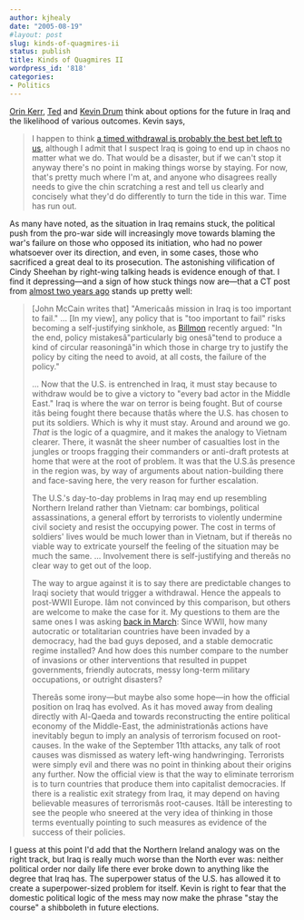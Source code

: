 ```yaml
---
author: kjhealy
date: "2005-08-19"
#layout: post
slug: kinds-of-quagmires-ii
status: publish
title: Kinds of Quagmires II
wordpress_id: '818'
categories:
- Politics
---
```


[Orin Kerr](http://www.volokh.com/archives/archive_2005_08_07-2005_08_13.shtml#1123955294), [Ted](http://crookedtimber.org/2005/08/18/what-next/) and [Kevin Drum](http://www.washingtonmonthly.com/archives/individual/2005_08/006937.php) think about options for the future in Iraq and the likelihood of various outcomes. Kevin says,

> I happen to think [a timed withdrawal is probably the best bet left to us](http://www.washingtonmonthly.com/archives/individual/2005_08/006930.php), although I admit that I suspect Iraq is going to end up in chaos no matter what we do. That would be a disaster, but if we can't stop it anyway there's no point in making things worse by staying. For now, that's pretty much where I'm at, and anyone who disagrees really needs to give the chin scratching a rest and tell us clearly and concisely what they'd do differently to turn the tide in this war. Time has run out.

As many have noted, as the situation in Iraq remains stuck, the political push from the pro-war side will increasingly move towards blaming the war's failure on those who opposed its initiation, who had no power whatsoever over its direction, and even, in some cases, those who sacrificed a great deal to its prosecution. The astonishing vilification of Cindy Sheehan by right-wing talking heads is evidence enough of that. I find it depressing—and a sign of how stuck things now are—that a CT post from [almost two years ago](http://crookedtimber.org/2003/09/01/kinds-of-quagmires/) stands up pretty well:

> [John McCain writes that] "Americaâs mission in Iraq is too important to fail." ... [In my view], any policy that is "too important to fail" risks becoming a self-justifying sinkhole, as [Billmon](http://billmon.org/archives/000407.html) recently argued: "In the end, policy mistakesâ"particularly big onesâ"tend to produce a kind of circular reasoningâ"in which those in charge try to justify the policy by citing the need to avoid, at all costs, the failure of the policy."
>
> ... Now that the U.S. is entrenched in Iraq, it must stay because to withdraw would be to give a victory to "every bad actor in the Middle East." Iraq is where the war on terror is being fought. But of course itâs being fought there because thatâs where the U.S. has chosen to put its soldiers. Which is why it must stay. Around and around we go. *That* is the logic of a quagmire, and it makes the analogy to Vietnam clearer. There, it wasnât the sheer number of casualties lost in the jungles or troops fragging their commanders or anti-draft protests at home that were at the root of problem. It was that the U.S.âs presence in the region was, by way of arguments about nation-building there and face-saving here, the very reason for further escalation.
>
> The U.S.'s day-to-day problems in Iraq may end up resembling Northern Ireland rather than Vietnam: car bombings, political assassinations, a general effort by terrorists to violently undermine civil society and resist the occupying power. The cost in terms of soldiers' lives would be much lower than in Vietnam, but if thereâs no viable way to extricate yourself the feeling of the situation may be much the same. ... Involvement there is self-justifying and thereâs no clear way to get out of the loop.
>
> The way to argue against it is to say there are predictable changes to Iraqi society that would trigger a withdrawal. Hence the appeals to post-WWII Europe. Iâm not convinced by this comparison, but others are welcome to make the case for it. My questions to them are the same ones I was asking [back in March](http://www.kieranhealy.org/blog/archives/000304.html): Since WWII, how many autocratic or totalitarian countries have been invaded by a democracy, had the bad guys deposed, and a stable democratic regime installed? And how does this number compare to the number of invasions or other interventions that resulted in puppet governments, friendly autocrats, messy long-term military occupations, or outright disasters?
>
> Thereâs some irony—but maybe also some hope—in how the official position on Iraq has evolved. As it has moved away from dealing directly with Al-Qaeda and towards reconstructing the entire political economy of the Middle-East, the administrationâs actions have inevitably begun to imply an analysis of terrorism focused on root-causes. In the wake of the September 11th attacks, any talk of root causes was dismissed as watery left-wing handwringing. Terrorists were simply evil and there was no point in thinking about their origins any further. Now the official view is that the way to eliminate terrorism is to turn countries that produce them into capitalist democracies. If there is a realistic exit strategy from Iraq, it may depend on having believable measures of terrorismâs root-causes. Itâll be interesting to see the people who sneered at the very idea of thinking in those terms eventually pointing to such measures as evidence of the success of their policies.

I guess at this point I'd add that the Northern Ireland analogy was on the right track, but Iraq is really much worse than the North ever was: neither political order nor daily life there ever broke down to anything like the degree that Iraq has. The superpower status of the U.S. has allowed it to create a superpower-sized problem for itself. Kevin is right to fear that the domestic political logic of the mess may now make the phrase "stay the course" a shibboleth in future elections.
